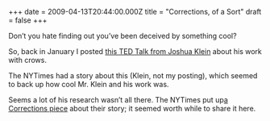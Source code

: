 +++
date = 2009-04-13T20:44:00.000Z
title = "Corrections, of a Sort"
draft = false
+++


<div><p>Don&#8217;t you hate finding out you&#8217;ve been deceived by something cool?</p>
<p>So, back in January I posted <a href="http://blog.humanmade.org/post/72118026/joshua-klein-on-the-intelligence-of-crows-video">this TED Talk from Joshua Klein</a> about his work with crows.</p>
<p>The NYTimes had a story about this (Klein, not my posting), which seemed to back up how cool Mr. Klein and his work was.</p>
<p>Seems a lot of his research wasn&#8217;t all there. The NYTimes put up<a href="http://www.nytimes.com/2009/04/12/magazine/12letters-t-CORRECTIONS-1.html">a Corrections piece</a> about their story; it seemed worth while to share it here.</p></div>